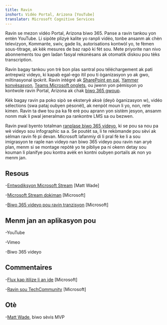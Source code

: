 ```yaml
---
title: Ravin
inshort: Vidéo Portal, Arizona [YouTube]
translator: Microsoft Cognitive Services
---
```



Ravin se mezon vidéo Portal, Arizona biwo 365. Panse a ravin tankou yon entèn YouTube. Li sipòte plizyè kalite yo ranpli vidéo, tonbe ansanm ak chèn televizyon, Kommante, swiv, gade lis, autorisations kontwòl yo, te fèmen sous-titrage, ak kèk mesures de baz rapò ki fèt sou. Mete priyorite nan nivo abonnements tou gen ladan fasyal rekonèsans ak otomatik diskou pou tèks transcription.

Ravin bagay tankou yon trè bon plas santral pou téléchargement ak pati antrepwiz videyo, ki kapab egal-ego itil pou ti òganizasyon yo ak gwo, miltinasyonal ipokrit. Ravin intégré ak [SharePoint en paj](https://docs.microsoft.com/en-us/stream/embed-video-sharepoint), [Yammer konvèsasyon](https://stream.microsoft.com/en-us/blog/share-on-yammer/), [Teams Microsoft onglets](https://docs.microsoft.com/en-us/stream/embed-video-microsoft-teams), ou jwenn yon pèmisyon yo kontwole ravin Portal, Arizona ak chak [biwo 365 gwoup](http://icsh.pt/O365groups).

Kèk bagay ravin pa poko sipò se eksteryè aksè (deyò òganizasyon w), vidéo sélections (swa pataj oubyen pèsonèl), ak nenpòt moun li yo, non, rete kimen. Ravin ta dwe tou pa ka fè erè pou aprann yon sistèm jesyon, ansanm nonm mak li pwal jeneralman pa rankontre LMS sa ou bezwen.

Ravin pwal byento totalman [ranplase biwo 365 videyo](https://docs.microsoft.com/en-us/stream/migrate-from-office-365), ki se pou sa nou pa wè videyo sou infographic sa a. Se poutèt sa, li te rekòmande pou sèvi ak sèlman ravin fè pi devan. Microsoft lafanmiy di li pral fè ke li a sou imigrasyon te raple nan videyo nan biwo 365 videyo pou ravin nan aryè plan, menm si se montage repòtè yo te pibliye pa ni okenn detay sou kouman li planifye pou kontra avèk en kontni oubyen portails ak non yo menm jan.

Resous
---------

-[Entwodiksyon Microsoft Stream](https://www.linkedin.com/pulse/stream-video-portal-now-available-matt-wade/)
    \[Matt Wade\]

-[Microsoft Stream dokiman](https://docs.microsoft.com/en-us/stream/)
    \[Microsoft\]

-[Biwo 365 videyo pou ravin tranzisyon](https://docs.microsoft.com/en-us/stream/migrate-from-office-365)
    \[Microsoft\]

Menm jan an aplikasyon pou
--------------------

-YouTube

-Vimeo

-Biwo 365 videyo

Commentaires
---------

-[Flux kap itilize li an ide](https://techcommunity.microsoft.com/t5/Microsoft-Stream-Ideas/idb-p/StreamIdeas)
    \[Microsoft\]

-[Ravin sou TechCommunity](https://techcommunity.microsoft.com/t5/Microsoft-Stream-Ideas/idb-p/StreamIdeas)
    \[Microsoft\]

Otè
---------

-[Matt Wade](https://www.linkedin.com/in/thatmattwade/), biwo sèvis MVP


